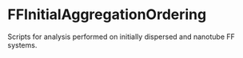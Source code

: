 # FFInitialAggregationOrdering
Scripts for analysis performed on initially dispersed and nanotube FF systems. 
